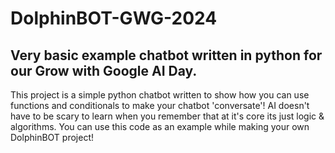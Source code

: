# DolphinBOT-GWG-2024
Very basic example chatbot written in python for our Grow with Google AI Day.
---------------------------------------------------
This project is a simple python chatbot written to show how you can use functions and conditionals to make your chatbot 'conversate'!
AI doesn't have to be scary to learn when you remember that at it's core its just logic & algorithms. 
You can use this code as an example while making your own DolphinBOT project!
